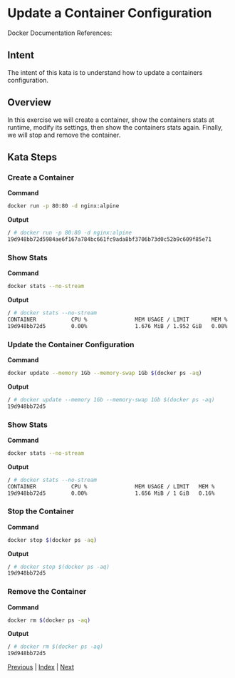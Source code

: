 # Update a Container Configuration

Docker Documentation References:

[]()

## Intent

The intent of this kata is to understand how to update a containers configuration.

## Overview

In this exercise we will create a container, show the containers stats at runtime, modify its settings, then show the containers stats again. Finally, we will stop and remove the container.

## Kata Steps

### Create a Container

**Command**

```bash
docker run -p 80:80 -d nginx:alpine
```

**Output**

```bash
/ # docker run -p 80:80 -d nginx:alpine
19d948bb72d5984ae6f167a784bc661fc9ada8bf3706b73d0c52b9c609f85e71
```

### Show Stats

**Command**

```bash
docker stats --no-stream
```

**Output**

```bash
/ # docker stats --no-stream
CONTAINER           CPU %               MEM USAGE / LIMIT       MEM %               NET I/O             BLOCK I/O           PIDS
19d948bb72d5        0.00%               1.676 MiB / 1.952 GiB   0.08%               578 B / 578 B       0 B / 0 B           2
```

### Update the Container Configuration

**Command**

```bash
docker update --memory 1Gb --memory-swap 1Gb $(docker ps -aq)
```

**Output**

```bash
/ # docker update --memory 1Gb --memory-swap 1Gb $(docker ps -aq)
19d948bb72d5
```

### Show Stats

**Command**

```bash
docker stats --no-stream
```

**Output**

```bash
/ # docker stats --no-stream
CONTAINER           CPU %               MEM USAGE / LIMIT   MEM %               NET I/O             BLOCK I/O           PIDS
19d948bb72d5        0.00%               1.656 MiB / 1 GiB   0.16%               648 B / 648 B       0 B / 0 B           2
```

### Stop the Container

**Command**

```bash
docker stop $(docker ps -aq)
```

**Output**

```bash
/ # docker stop $(docker ps -aq)
19d948bb72d5
```

### Remove the Container

**Command**

```bash
docker rm $(docker ps -aq)
```

**Output**

```bash
/ # docker rm $(docker ps -aq)
19d948bb72d5
```

[Previous](42_pause_container.md) | [Index](README.md) | [Next](45_wait_for_container.md)
